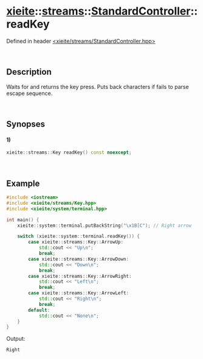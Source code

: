 # [xieite](../../../../../xieite.md)\:\:[streams](../../../../../streams.md)\:\:[StandardController](../../../StandardController.md)\:\:readKey
Defined in header [<xieite/streams/StandardController.hpp>](../../../../../../include/xieite/streams/StandardController.hpp)

&nbsp;

## Description
Waits for and returns the key press. Puts back characters if fails to parse escape sequence.

&nbsp;

## Synopses
#### 1)
```cpp
xieite::streams::Key readKey() const noexcept;
```

&nbsp;

## Example
```cpp
#include <iostream>
#include <xieite/streams/Key.hpp>
#include <xieite/system/terminal.hpp>

int main() {
    xieite::system::terminal.putBackString("\x1B[C"); // Right arrow

    switch (xieite::system::terminal.readKey()) {
        case xieite::streams::Key::ArrowUp:
            std::cout << "Up\n";
            break;
        case xieite::streams::Key::ArrowDown:
            std::cout << "Down\n";
            break;
        case xieite::streams::Key::ArrowRight:
            std::cout << "Left\n";
            break;
        case xieite::streams::Key::ArrowLeft:
            std::cout << "Right\n";
            break;
        default:
            std::cout << "None\n";
    }
}

```
Output:
```
Right
```
